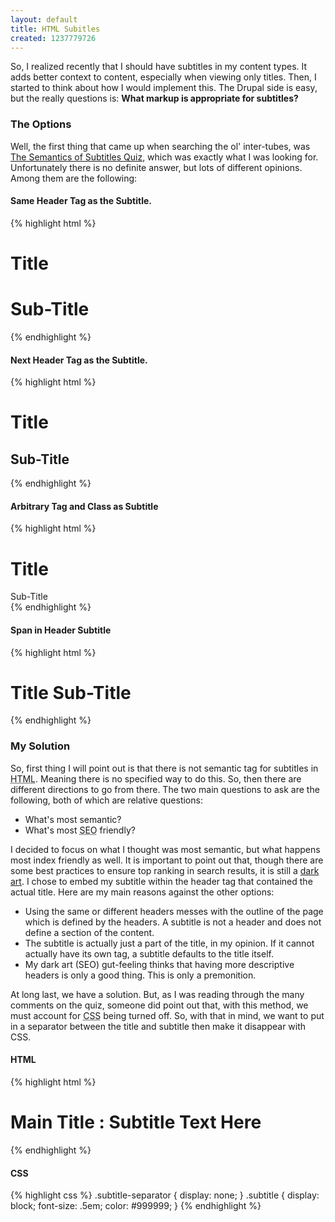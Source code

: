 ```yaml
---
layout: default
title: HTML Subitles
created: 1237779726
---
```

So, I realized recently that I should have subtitles in my content types.  It adds better context to content, especially when viewing only titles.  Then, I started to think about how I would implement this.  The Drupal side is easy, but the really questions is: **What markup is appropriate for subtitles?**

### The Options

Well, the first thing that came up when searching the ol' inter-tubes, was [The Semantics of Subtitles Quiz](http://www.quirksmode.org/blog/archives/2007/10/toughquiz_vii_t.html), which was exactly what I was looking for.  Unfortunately there is no definite answer, but lots of different opinions.  Among them are the following:

#### Same Header Tag as the Subtitle.


<div>
{% highlight html %}
<h1>Title</h1>
<h1>Sub-Title</h1>
{% endhighlight %}
</div>


#### Next Header Tag as the Subtitle.


<div>
{% highlight html %}
<h1>Title</h1>
<h2>Sub-Title</h2>
{% endhighlight %}
</div>


#### Arbitrary Tag and Class as Subtitle


<div>
{% highlight html %}
<h1>Title</h1>
<div class="subtitle">Sub-Title</div>
{% endhighlight %}
</div>


#### Span in Header Subtitle


<div>
{% highlight html %}
<h1>Title <span class="subtitle">Sub-Title</span></h1>
{% endhighlight %}
</div>


### My Solution

So, first thing I will point out is that there is not semantic tag for subtitles in <acronym title="Hypertext Markup Language">HTML</acronym>.  Meaning there is no specified way to do this.  So, then there are different directions to go from there.  The two main questions to ask are the following, both of which are relative questions:

* What's most semantic?
* What's most <acronym title="Search Engine Optimization">SEO</acronym> friendly?

I decided to focus on what I thought was most semantic, but what happens most index friendly as well.  It is important to point out that, though there are some best practices to ensure top ranking in search results, it is still a [dark art](http://www.beanstalk-inc.com/articles/seo/dark-arts.html).  I chose to embed my subtitle within the header tag that contained the actual title.  Here are my main reasons against the other options:

* Using the same or different headers messes with the outline of the page which is defined by the headers.  A subtitle is not a header and does not define a section of the content.
* The subtitle is actually just a part of the title, in my opinion.  If it cannot actually have its own tag, a subtitle defaults to the title itself.
* My dark art (SEO) gut-feeling thinks that having more descriptive headers is only a good thing.  This is only a premonition.

At long last, we have a solution.  But, as I was reading through the many comments on the quiz, someone did point out that, with this method, we must account for <acronym title="Cascading Style Sheets">CSS</acronym> being turned off.  So, with that in mind, we want to put in a separator between the title and subtitle then make it disappear with CSS.

#### HTML


<div>
{% highlight html %}
<h1> Main Title
  <span class="subtitle-separator">
  : 
  </span>
  <span class="subtitle">
   Subtitle Text Here
  </span>
</h1>
{% endhighlight %}
</div>


#### CSS


<div>
{% highlight css %}
.subtitle-separator { display: none; }
.subtitle {
  display: block;
  font-size: .5em;
  color: #999999;
}
{% endhighlight %}
</div>
